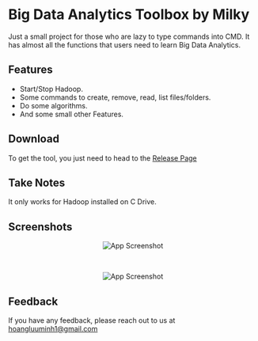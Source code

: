 
# Big Data Analytics Toolbox by Milky

Just a small project for those who are lazy to type commands into CMD. It has almost all the functions that users need to learn Big Data Analytics.


## Features

- Start/Stop Hadoop.
- Some commands to create, remove, read, list files/folders.
- Do some algorithms.
- And some small other Features.


## Download

To get the tool, you just need to head to the [Release Page](https://github.com/BeSuaIT/Big-Data-Analytics-Toolbox-by-Milky/releases)
    
## Take Notes

It only works for Hadoop installed on C Drive.



## Screenshots

<div align="center">

![App Screenshot](https://i.imgur.com/VawJJ41.png)

<br>

![App Screenshot](https://i.imgur.com/fiMfDsv.png)

</div>


## Feedback

If you have any feedback, please reach out to us at hoangluuminh1@gmail.com

